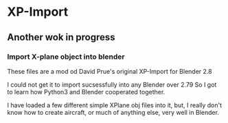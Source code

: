 # XP-Import
## Another wok in progress

### Import X-plane object into blender

These files are a mod od David Prue's original XP-Import for Blender 2.8

I could not get it to import sucsessfully into any Blender over 2.79
So I got to learn how Python3 and Blender cooperated together.

I have loaded a few different simple XPlane obj files into it, but, I really don't know how to create aircraft, or much of anything else, very well in Blender. 
